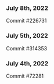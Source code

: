 ### July 8th, 2022

Commit #226731

### July 5th, 2022

Commit #314353


### July 4th, 2022

Commit #72281
